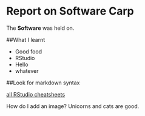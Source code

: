 # Report on Software Carp

The **Software** was held on.

##What I learnt

* Good food 
* RStudio
* Hello
* whatever

##Look for markdown syntax

[all RStudio cheatsheets](https://rstudio.com/resources/cheatsheets/)

How do I add an image? Unicorns and cats are good.
